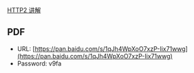 [HTTP2 讲解](https://www.gitbook.com/book/ye11ow/http2-explained/details)

## PDF

- URL: [https://pan.baidu.com/s/1qJh4WpXoO7xzP-Iix71wwg](https://pan.baidu.com/s/1qJh4WpXoO7xzP-Iix71wwg)
- Password: v9fa
